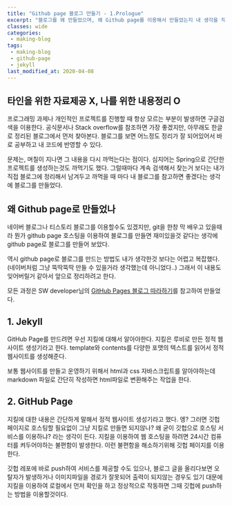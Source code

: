```yaml
---
title: "Github page 블로그 만들기 - 1.Prologue"
excerpt: "블로그를 왜 만들었으며, 왜 Github page를 이용해서 만들었는지 내 생각을 작성했다. 그리고 간단하게 지킬이 무엇인지 설명한다."
classes: wide
categories:
 - making-blog
tags:
 - making-blog
 - github-page
 - jekyll
last_modified_at: 2020-04-08
---
```




## 타인을 위한 자료제공 X, 나를 위한 내용정리 O

프로그래밍 과제나 개인적인 프로젝트를 진행할 때 항상 모르는 부분이 발생하면 구글검색을 이용한다. 공식문서나 Stack overflow를 참조하면 가장 좋겠지만, 아무래도 한글로 정리된 블로그에서 먼저 찾아본다. 블로그를 보면 어느정도 정리가 잘 되어있어서 바로 공부하고 내 코드에 반영할 수 있다.

문제는, 며칠이 지나면 그 내용을 다시 까먹는다는 점이다. 심지어는 Spring으로 간단한 프로젝트를 생성하는것도 까먹기도 했다. 그럴때마다 계속 검색해서 찾는거 보다는 내가 직접 블로그에 정리해서 남겨두고 까먹을 때 마다 내 블로그를 참고하면 좋겠다는 생각에 블로그를 만들었다.



## 왜 Github page로 만들었나

네이버 블로그나 티스토리 블로그를 이용할수도 있겠지만, git을 한창 막 배우고 있을때라 뭔가 github page 호스팅을 이용하여 블로그를 만들면 재미있을것 같다는 생각에 github page로 블로그를 만들어 보았다. 

역시 github page로 블로그를 만드는 방법도 내가 생각한것 보다는 어렵고 복잡했다. (네이버처럼 그냥 뚝딱뚝딱 만들 수 있을거라 생각했는데 아니었다..) 그래서 이 내용도 잊어버릴거 같아서 앞으로 정리하려고 한다.

모든 과정은 SW developer님의 [GitHub Pages 블로그 따라하기](https://devinlife.com/howto/)를 참고하여 만들었다.



## 1. Jekyll

GitHub Page를 만드려면 우선 지킬에 대해서 알아야한다. 지킬은 루비로 만든 정적 웹사이트 생성기라고 한다. template와 contents를 다양한 포맷의 텍스트를 읽어서 정적 웹사이트를 생성해준다. 

보통 웹사이트를 만들고 운영하기 위해서 html과 css 자바스크립트를 알아야하는데 markdown 파일로 간단히 작성하면 html파일로 변환해주는 작업을 한다.

## 2. GitHub Page

지킬에 대한 내용은 간단하게 말해서 정적 웹사이트 생성기라고 했다. 엥? 그러면 깃헙페이지로 호스팅할 필요없이 그냥 지킬로 만들면 되지않나? 왜 굳이 깃헙으로 호스팅 서비스를 이용하냐? 라는 생각이 든다. 지킬을 이용하여 웹 호스팅을 하려면 24시간 컴퓨터를 켜두어야하는 불편함이 발생한다. 이런 불편함을 해소하기위해 깃헙 페이지를 이용한다.

깃헙 레포에 바로 push하여 서비스를 제공할 수도 있으나, 블로그 글을 올리다보면 오탈자가 발생하거나 이미지파일을 경로가 잘못되어 출력이 되지않는 경우도 있기 대문에 지킬을 이용하여 로컬에서 먼저 확인을 하고 정상적으로 작동하면 그때 깃헙에 push하는 방법을 이용할것이다.